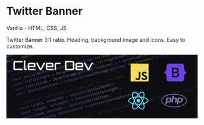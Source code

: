 # Twitter Banner

Vanilla - HTML, CSS, JS

Twitter Banner 3:1 ratio. Heading, background image and icons. Easy to customize.

![Completed Banner](assets/imgs/banner-complete.png)
